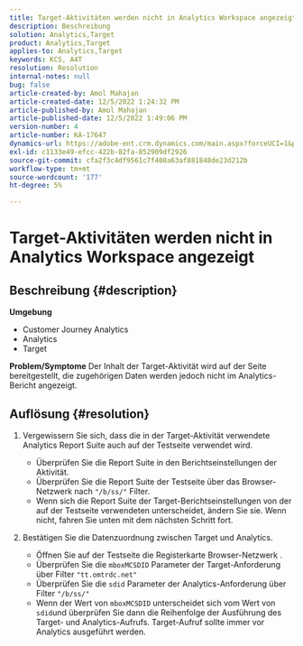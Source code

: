 ```yaml
---
title: Target-Aktivitäten werden nicht in Analytics Workspace angezeigt
description: Beschreibung
solution: Analytics,Target
product: Analytics,Target
applies-to: Analytics,Target
keywords: KCS, A4T
resolution: Resolution
internal-notes: null
bug: false
article-created-by: Amol Mahajan
article-created-date: 12/5/2022 1:24:32 PM
article-published-by: Amol Mahajan
article-published-date: 12/5/2022 1:49:06 PM
version-number: 4
article-number: KA-17647
dynamics-url: https://adobe-ent.crm.dynamics.com/main.aspx?forceUCI=1&pagetype=entityrecord&etn=knowledgearticle&id=85246e21-a074-ed11-81ab-6045bd0061cb
exl-id: c1133e49-efcc-422b-82fa-852909df2926
source-git-commit: cfa2f3c4df9561c7f408a63af881848de23d212b
workflow-type: tm+mt
source-wordcount: '177'
ht-degree: 5%

---
```


# Target-Aktivitäten werden nicht in Analytics Workspace angezeigt

## Beschreibung {#description}

<b>Umgebung</b>
- Customer Journey Analytics
- Analytics
- Target



<b>Problem/Symptome</b>
Der Inhalt der Target-Aktivität wird auf der Seite bereitgestellt, die zugehörigen Daten werden jedoch nicht im Analytics-Bericht angezeigt.


## Auflösung {#resolution}


1. Vergewissern Sie sich, dass die in der Target-Aktivität verwendete Analytics Report Suite auch auf der Testseite verwendet wird.

   - Überprüfen Sie die Report Suite in den Berichtseinstellungen der Aktivität.
   - Überprüfen Sie die Report Suite der Testseite über das Browser-Netzwerk nach `"/b/ss/"` Filter.
   - Wenn sich die Report Suite der Target-Berichtseinstellungen von der auf der Testseite verwendeten unterscheidet, ändern Sie sie. Wenn nicht, fahren Sie unten mit dem nächsten Schritt fort.
2. Bestätigen Sie die Datenzuordnung zwischen Target und Analytics.

   - Öffnen Sie auf der Testseite die Registerkarte Browser-Netzwerk .
   - Überprüfen Sie die `mboxMCSDID` Parameter der Target-Anforderung über Filter `"tt.omtrdc.net"`
   - Überprüfen Sie die `sdid` Parameter der Analytics-Anforderung über Filter `"/b/ss/"`
   - Wenn der Wert von `mboxMCSDID` unterscheidet sich vom Wert von `sdid`und überprüfen Sie dann die Reihenfolge der Ausführung des Target- und Analytics-Aufrufs. Target-Aufruf sollte immer vor Analytics ausgeführt werden.
